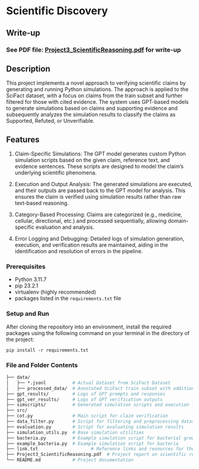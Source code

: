 # Scientific Discovery

## Write-up

### See PDF file: [Project3_ScientificReasoning.pdf](https://github.com/visalakshi2001/applied-nlp-project3/blob/main/Project3_ScientificReasoning.pdf) for write-up 

## Description
This project implements a novel approach to verifying scientific claims by generating and running Python simulations. The approach is applied to the SciFact dataset, with a focus on claims from the train subset and further filtered for those with cited evidence. The system uses GPT-based models to generate simulations based on claims and supporting evidence and subsequently analyzes the simulation results to classify the claims as Supported, Refuted, or Unverifiable.

## Features
1. Claim-Specific Simulations:
The GPT model generates custom Python simulation scripts based on the given claim, reference text, and evidence sentences. These scripts are designed to model the claim’s underlying scientific phenomena.

2. Execution and Output Analysis:
The generated simulations are executed, and their outputs are passed back to the GPT model for analysis. This ensures the claim is verified using simulation results rather than raw text-based reasoning.

3. Category-Based Processing:
Claims are categorized (e.g., medicine, cellular, directional, etc.) and processed sequentially, allowing domain-specific evaluation and analysis.

4. Error Logging and Debugging:
Detailed logs of simulation generation, execution, and verification results are maintained, aiding in the identification and resolution of errors in the pipeline.

### Prerequisites
- Python 3.11.7
- pip 23.2.1
- virtualenv (highly recommended)
- packages listed in the `requirements.txt` file

### Setup and Run
After cloning the repository into an environment, install the required packages using the following command on your terminal in the directory of the project:
```
pip install -r requirements.txt
```

### File and Folder Contents

```graphql
├── data/
│   ├── *.jsonl          # Actual Dataset from SciFact Dataset
│   ├── processed_data/  # Annotated SciFact train subset with additional labels
├── gpt_results/         # Logs of GPT prompts and responses
├── gpt_ver_results/     # Logs of GPT verification outputs
├── simscripts/          # Generated simulation scripts and execution logs
├── src/
├── cot.py               # Main script for claim verification
├── data_filter.py       # Script for filtering and preprocessing dataset
├── evaluation.py        # Script for evaluating simulation results
├── simulation_utils.py  # Base simulation utilities
├── bacteria.py          # Example simulation script for bacterial growth
├── example_bacteria.py  # Example simulation script for bacteria
├── link.txt                    # Reference links and resources for the project
├── Project3_ScientificReasoning.pdf  # Project report on scientific reasoning using simulations
└── README.md            # Project documentation
```

